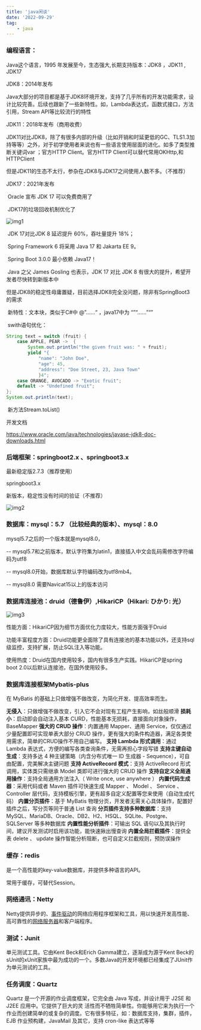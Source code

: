 ```yaml
---
title: 'java闲谈'
date: '2022-09-29'
tag:
	- java
---
```


### 编程语言：

Java这个语言，1995 年发展至今，生态强大,长期支持版本：JDK8 ，JDK11 , JDK17

JDK8：2014年发布

​	Java大部分的项目都是基于JDK8环境开发，支持了几乎所有的开发功能需求，设计比较完善。后续也跟新了一些新特性。如，Lambda表达式，函数式接口，方法引用，Stream API等比较流行的特性

JDK11：2018年发布（商用收费）

​	JDK11对比JDK8，除了有很多内部的升级（比如开销和时延更低的GC、TLS1.3加持等等）之外，对于初学使用者来说也有一些语言使用层面的进化。如多了类型推断关键词var ；官方HTTP Client。官方HTTP Client可以替代常用OKHttp,和HTTPClient

​	但是JDK11的生态不太行，参杂在JDK8与JDK17之间使用人数不多。（不推荐）

JDK17：2021年发布

​	Oracle 宣布 JDK 17 可以免费商用了

​	JDK17的垃圾回收机制优化了

![img1](/img/posts/java-info/img1.png)

​	JDK 17对比JDK 8 延迟提升 60%，吞吐量提升 18%；	

​	Spring Framework 6 将采用 Java 17 和 Jakarta EE 9。

​	Spring Boot 3.0.0 最小依赖 Java17！

​	Java 之父 James Gosling 也表示，JDK 17 对比 JDK 8 有很大的提升，希望开发者尽快转到新版本中

但是JDK8的稳定性毋庸置疑，目前选择JDK8完全没问题，除非有SpringBoot3的需求

​	新特性：文本块，类似于C#中 @”......“ ，java17中为  “”“......”“”

​	swith语句优化：

```java
String text = switch (fruit) {
    case APPLE, PEAR ->  {
    	System.out.println("the given fruit was: " + fruit);
    	yield "{
    		"name": "John Doe",
    		"age": 45,
    		"address": "Doe Street, 23, Java Town"
			}4";
    case ORANGE, AVOCADO -> "Exotic fruit";
    default -> "Undefined fruit";
};
System.out.println(text);
```

​	新方法Stream.toList()



开发文档

https://www.oracle.com/java/technologies/javase-jdk8-doc-downloads.html





### 后端框架：springboot2.x 、springboot3.x 

最新稳定版2.7.3（推荐使用）

springboot3.x

新版本，稳定性没有时间的验证（不推荐）

![img2](/img/posts/java-info/img2.png)



### 数据库：mysql：5.7 （比较经典的版本）、mysql：8.0

mysql5.7之后的一个版本就是mysql8.0，

-- mysql5.7和之前版本，默认字符集为latin1，直接插入中文会乱码需修改字符编码为utf8

-- mysql8.0开始，数据库默认字符编码改为utf8mb4。

-- mysql8.0 需要Navicat15以上的版本访问



### 数据库连接池：druid（德鲁伊）,HikariCP（Hikari: ひかり: 光）

![img3](/img/posts/java-info/img3.png)

性能方面：HikariCP因为细节方面优化力度较大，性能方面强于Druid

功能丰富程度方面：Druid功能更全面除了具有连接池的基本功能以外，还支持sql级监控，支持扩展，防止SQL注入等功能。

使用热度：Druid在国内使用较多，国内有很多生产实践。HikariCP是spring boot 2.0以后默认连接池，在国外使用较多。

### 数据库连接框架Mybatis-plus

在 MyBatis 的基础上只做增强不做改变，为简化开发、提高效率而生。 

**无侵入**：只做增强不做改变，引入它不会对现有工程产生影响，如丝般顺滑
**损耗小**：启动即会自动注入基本 CURD，性能基本无损耗，直接面向对象操作，BaseMapper
**强大的 CRUD 操作**：内置通用 Mapper、通用 Service，仅仅通过少量配置即可实现单表大部分 CRUD 操作，更有强大的条件构造器，满足各类使用需求，简单的CRUD操作不用自己编写。
**支持 Lambda 形式调用**：通过 Lambda 表达式，方便的编写各类查询条件，无需再担心字段写错
**支持主键自动生成**：支持多达 4 种主键策略（内含分布式唯一 ID 生成器 - Sequence），可自由配置，完美解决主键问题
**支持 ActiveRecord 模式**：支持 ActiveRecord 形式调用，实体类只需继承 Model 类即可进行强大的 CRUD 操作
**支持自定义全局通用操作**：支持全局通用方法注入（ Write once, use anywhere ）
**内置代码生成器**：采用代码或者 Maven 插件可快速生成 Mapper 、 Model 、 Service 、 Controller 层代码，支持模板引擎，更有超多自定义配置等您来使用（自动生成代码）
**内置分页插件**：基于 MyBatis 物理分页，开发者无需关心具体操作，配置好插件之后，写分页等同于普通 List 查询
**分页插件支持多种数据库**：支持 MySQL、MariaDB、Oracle、DB2、H2、HSQL、SQLite、Postgre、SQLServer 等多种数据库
**内置性能分析插件**：可输出 SQL 语句以及其执行时间，建议开发测试时启用该功能，能快速揪出慢查询
**内置全局拦截插件**：提供全表 delete 、 update 操作智能分析阻断，也可自定义拦截规则，预防误操作




### 缓存：redis 

是一个高性能的key-value数据库，并提供多种语言的API。

常用于缓存，可替代Session。



### 网络通讯：Netty 

Netty提供异步的、[事件驱动](https://baike.baidu.com/item/事件驱动/9597519?fromModule=lemma_inlink)的网络应用程序框架和工具，用以快速开发高性能、高可靠性的[网络服务器](https://baike.baidu.com/item/网络服务器/99096?fromModule=lemma_inlink)和客户端程序。



### 测试：Junit 

单元测试工具。它由Kent Beck和Erich Gamma建立，逐渐成为源于Kent Beck的sUnit的xUnit家族中最为成功的一个。多数Java的开发环境都已经集成了JUnit作为单元测试的工具。



### 任务调度：Quartz

Quartz 是一个开源的作业调度框架，它完全由 Java 写成，并设计用于 J2SE 和 J2EE 应用中。它提供了巨大的灵 活性而不牺牲简单性。你能够用它来为执行一个作业而创建简单的或复杂的调度。它有很多特征，如：数据库支持，集群，插件，EJB 作业预构建，JavaMail 及其它，支持 cron-like 表达式等等